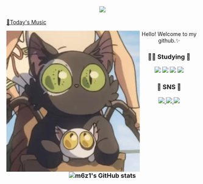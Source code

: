<div align=center>
  <img src="https://capsule-render.vercel.app/api?type=waving&color=5C6BC0&height=150&text=m6z1's%20Github">
</div>

[🎵Today's Music](http://www.youtube.com/watch?v=mBXBOLG06Wc)



<img align="left" width="350" src="sadai.jfif" topmargin="100">

<div align="center">
Hello! Welcome to my github.✨
<h3>🏃‍♀️ Studying 🏃‍ </p>
<img src="https://img.shields.io/badge/Linux-FCC624?style=flat&logo=Linux&logoColor=white" />
<img src="https://img.shields.io/badge/Kotlin-7F52FF?style=flat&logo=Kotlin&logoColor=white" />
<img src="https://img.shields.io/badge/Figma-F24E1E?style=flat&logo=Figma&logoColor=white" />
<img src="https://img.shields.io/badge/Android-3DDC84F?style=flat&logo=Android&logoColor=white" />
<h3>🥨 SNS 🥨 </p>
<a href="https://velog.io/@m6z1">
<img src="https://img.shields.io/badge/Blog-F08705?style=flat&logo=Velog&logoColor=white" />
</a>
<a href="mailto:sonmyungj1zz@gmail.com">
<img src="https://img.shields.io/badge/Mail-43B02A?style=flat&logo=Gmail&logoColor=white" />
</a>	
<a href="https://instagram.com/m6z1s?igshid=YmMyMTA2M2Y=">
<img src="https://img.shields.io/badge/Instagram-E4405F?style=flat&logo=Instagram&logoColor=white" />
</a>
  <p></p>
<br>

![m6z1's GitHub stats](https://github-readme-stats.vercel.app/api?username=m6z1&show_icons=true)
